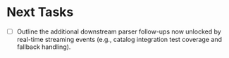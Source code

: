 # Next Tasks

- [ ] Outline the additional downstream parser follow-ups now unlocked by real-time streaming events (e.g., catalog
  integration test coverage and fallback handling).
